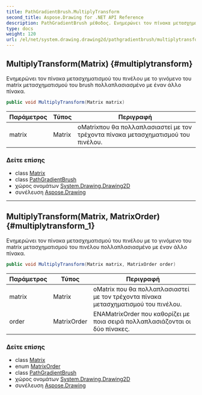 ```yaml
---
title: PathGradientBrush.MultiplyTransform
second_title: Aspose.Drawing for .NET API Reference
description: PathGradientBrush μέθοδος. Ενημερώνει τον πίνακα μετασχηματισμού του πινέλου με το γινόμενο του matrix μετασχηματισμού του brush πολλαπλασιασμένο με έναν άλλο πίνακα.
type: docs
weight: 120
url: /el/net/system.drawing.drawing2d/pathgradientbrush/multiplytransform/
---
```

## MultiplyTransform(Matrix) {#multiplytransform}

Ενημερώνει τον πίνακα μετασχηματισμού του πινέλου με το γινόμενο του matrix μετασχηματισμού του brush πολλαπλασιασμένο με έναν άλλο πίνακα.

```csharp
public void MultiplyTransform(Matrix matrix)
```

| Παράμετρος | Τύπος | Περιγραφή |
| --- | --- | --- |
| matrix | Matrix | οMatrixπου θα πολλαπλασιαστεί με τον τρέχοντα πίνακα μετασχηματισμού του πινέλου. |

### Δείτε επίσης

* class [Matrix](../../matrix/)
* class [PathGradientBrush](../)
* χώρος ονομάτων [System.Drawing.Drawing2D](../../pathgradientbrush/)
* συνέλευση [Aspose.Drawing](../../../)

---

## MultiplyTransform(Matrix, MatrixOrder) {#multiplytransform_1}

Ενημερώνει τον πίνακα μετασχηματισμού του πινέλου με το γινόμενο του matrix μετασχηματισμού του πινέλου πολλαπλασιασμένο με έναν άλλο πίνακα.

```csharp
public void MultiplyTransform(Matrix matrix, MatrixOrder order)
```

| Παράμετρος | Τύπος | Περιγραφή |
| --- | --- | --- |
| matrix | Matrix | οMatrix που θα πολλαπλασιαστεί με τον τρέχοντα πίνακα μετασχηματισμού του πινέλου. |
| order | MatrixOrder | ΕΝΑMatrixOrder που καθορίζει με ποια σειρά πολλαπλασιάζονται οι δύο πίνακες. |

### Δείτε επίσης

* class [Matrix](../../matrix/)
* enum [MatrixOrder](../../matrixorder/)
* class [PathGradientBrush](../)
* χώρος ονομάτων [System.Drawing.Drawing2D](../../pathgradientbrush/)
* συνέλευση [Aspose.Drawing](../../../)


